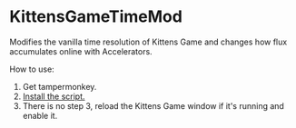 # KittensGameTimeMod
Modifies the vanilla time resolution of Kittens Game and changes how flux accumulates online with Accelerators.

How to use:
1) Get tampermonkey.
2) [Install the script.](/kitten-time-mod.user.js "Link to tampermonkey script in this repo")
3) There is no step 3, reload the Kittens Game window if it's running and enable it.

